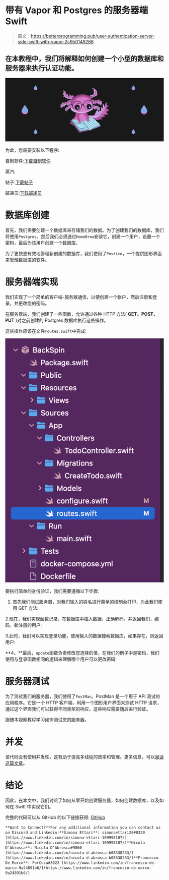 # 带有 Vapor 和 Postgres 的服务器端 Swift

> 原文：<https://betterprogramming.pub/user-authentication-server-side-swift-with-vapor-2c9b0149268>

## 在本教程中，我们将解释如何创建一个小型的**数据库**和**服务器**来执行认证功能。

![](img/aa95bd7acb1ec318cc9b57ffe91b6ca3.png)

为此，您需要安装以下程序:

自制软件:[下载自制软件](https://brew.sh/index_it)

蒸汽:

帖子:[下载帖子](https://eggerapps.at/postico/)

邮递员:[下载邮递员](https://www.postman.com/downloads/)

# 数据库创建

首先，我们需要创建一个数据库来存储我们的数据。为了创建我们的数据库，我们将使用`Postgres`。然后我们必须通过`HomeBrew`安装它，创建一个用户，设置一个密码，最后为该用户创建一个数据库。

为了更快更有效地管理新创建的数据库，我们使用了`Postico`，一个提供图形界面来管理数据库的软件。

# 服务器端实现

我们实现了一个简单的客户端-服务器通信，以便创建一个帐户，然后注册和登录，并更改您的密码。

在服务器端，我们创建了一些函数，允许通过各种 HTTP 方法( **GET、POST、PUT** )对之前创建的 Postgres 数据库执行这些操作。

这些操作应该在文件`routes.swift`中完成:

![](img/c39ea5d6ef97b6034f3778a07f3d85c7.png)

要执行简单的身份验证，我们需要遵循以下步骤:

1.  首先我们测试服务器，对我们输入的姓名进行简单的控制台打印，为此我们使用 GET 方法:

2.现在，我们实现函数记录，在数据库中插入数据，正确解码，并返回我们，编码，新注册的用户:

3.此时，我们可以实现登录功能，使用输入的数据搜索数据库，如果存在，则返回用户:

**4。**最后，`update`函数负责修改您选择的值，在我们的例子中是密码，我们使用与登录函数相同的逻辑来理解哪个用户可以更改密码:

# 服务器测试

为了测试我们的服务器，我们使用了`PostMan`。PostMan 是一个用于 API 测试的应用程序。它是一个 HTTP 客户端，利用一个图形用户界面来测试 HTTP 请求，通过这个界面我们可以获得不同类型的响应，这些响应需要随后进行验证。

跟随本视频教程学习如何测试您的服务器。

# 并发

该代码没有使用并发性，这有助于提高多线程的效率和管理。更多信息，可以[阅读这篇文章](https://medium.com/@dabrosca.nicola/recover-data-via-concurrent-process-410ffa980040)。

# 结论

因此，在本文中，我们讨论了如何从零开始创建服务器，如何创建数据库，以及如何在 Swift 中实现它们。

完整的代码可以从 GitHub 的以下链接获得: [GitHub](https://github.com/KekkoDM/Server-Side-BackSpin)

```
**Want to Connect?**For any additional information you can contact us on Discord and Linkedin:**Simona Ettari**: simonaettari26#8320 [https://www.linkedin.com/in/simona-ettari-109998187/](https://www.linkedin.com/in/simona-ettari-109998187/)**Nicola D’Abrosca**: Nicola D’Abrosca#9860 [https://www.linkedin.com/in/nicola-d-abrosca-b08338233/](https://www.linkedin.com/in/nicola-d-abrosca-b08338233/)**Francesco De Marco**: PerCoca#3022 [https://www.linkedin.com/in/francesco-de-marco-9a24891b6/](https://www.linkedin.com/in/francesco-de-marco-9a24891b6/)
```
